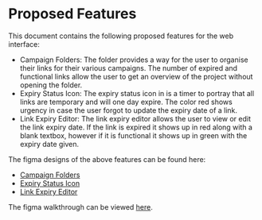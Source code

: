  # Proposed Features
  
 This document contains the following proposed features for the web interface:

- Campaign Folders: The folder provides a way for the user to organise their links for their various campaigns. The number of expired and functional links allow the user to get an overview of the project without opening the folder.
- Expiry Status Icon: The expiry status icon in is a timer to portray that all links are temporary and will one day expire. The color red shows urgency in case the user forgot to update the expiry date of a link.
- Link Expiry Editor: The link expiry editor allows the user to view or edit the link expiry date. If the link is expired it shows up in red along with a blank textbox, however if it is functional it shows up in green with the expiry date given.

The figma designs of the above features can be found here:

- [Campaign Folders](url)
- [Expiry Status Icon](url)
- [Link Expiry Editor](url)

The figma walkthrough can be viewed [here](https://www.figma.com/proto/IFo3ZztIKWZYFc8qTUeFFT/Link-Shortner-App-Design?type=design&node-id=10-50&scaling=min-zoom&page-id=0%3A1&starting-point-node-id=10%3A50).
